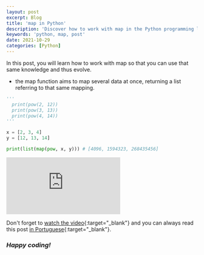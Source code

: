 ```yaml
---
layout: post
excerpt: Blog
title: 'map in Python'
description: 'Discover how to work with map in the Python programming language. Get answers to your questions with the theory and examples presented.'
keywords: 'python, map, post'
date: 2021-10-29
categories: [Python]
---
```


In this post, you will learn how to work with map so that you can use that same knowledge and thus evolve.

- the map function aims to map several data at once, returning a list referring to that same mapping.

```python
'''
  print(pow(2, 12))
  print(pow(3, 13))
  print(pow(4, 14))
'''

x = [2, 3, 4]
y = [12, 13, 14]

print(list(map(pow, x, y))) # [4096, 1594323, 268435456]
```

<div class="video-container">
  <iframe src="https://www.youtube.com/embed/hCaynUtCvEw" frameborder="0" allowfullscreen></iframe>
</div>

Don't forget to [watch the video](https://youtu.be/hCaynUtCvEw){:target="\_blank"} and you can always read this post [in Portuguese](https://caffeinealgorithm.com/blog/20211029/map-em-python/){:target="\_blank"}.

### _Happy coding!_
